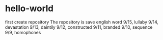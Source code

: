 # hello-world
first create repository
The repository is save english word
9/15, lullaby
9/14, devastation
9/13, daintily
9/12, constructed
9/11, branded
9/10, sequence
9/9, homophones
